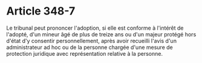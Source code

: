 # Article 348-7

<p>Le tribunal peut prononcer l'adoption, si elle est conforme à l'intérêt de l'adopté, d'un mineur âgé de plus de treize ans ou d'un majeur protégé hors d'état d'y consentir personnellement, après avoir recueilli l'avis d'un administrateur ad hoc ou de la personne chargée d'une mesure de protection juridique avec représentation relative à la personne.</p>